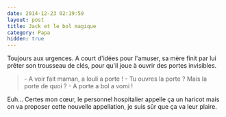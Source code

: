 ```yaml
---
date: 2014-12-23 02:19:59
layout: post
title: Jack et le bol magique
category: Papa
hidden: true
---
```


Toujours aux urgences. A court d'idées pour l'amuser, sa mère finit par lui prêter son trousseau de clés, pour qu'il joue à ouvrir des portes invisibles.

> \- A voir fait maman, a louli a porte !
> \- Tu ouvres la porte ? Mais la porte de quoi ?
> \- A porte a bol a vomi !

Euh... Certes mon cœur, le personnel hospitalier appelle ça un haricot mais on va proposer cette nouvelle appellation, je suis sûr que ça va leur plaire.
